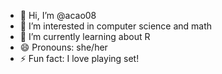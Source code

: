 - 👋 Hi, I’m @acao08
- 👀 I’m interested in computer science and math
- 🌱 I’m currently learning about R
- 😄 Pronouns: she/her
- ⚡ Fun fact: I love playing set!

<!---
acao08/acao08 is a ✨ special ✨ repository because its `README.md` (this file) appears on your GitHub profile.
You can click the Preview link to take a look at your changes.
--->

